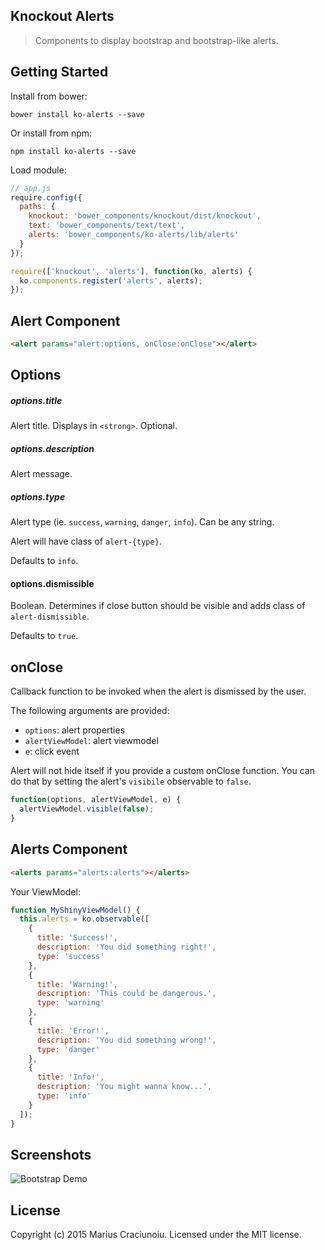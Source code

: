  Knockout Alerts
---------------

> Components to display bootstrap and bootstrap-like alerts.


## Getting Started

Install from bower:

    bower install ko-alerts --save

Or install from npm:

    npm install ko-alerts --save


Load module:
```js
// app.js
require.config({
  paths: {
    knockout: 'bower_components/knockout/dist/knockout',
    text: 'bower_components/text/text',
    alerts: 'bower_components/ko-alerts/lib/alerts'
  }
});

require(['knockout', 'alerts'], function(ko, alerts) {
  ko.components.register('alerts', alerts);
});
```


## Alert Component

```html
<alert params="alert:options, onClose:onClose"></alert>
```


## Options

##### options.title
Alert title. Displays in `<strong>`. Optional.

##### options.description
Alert message.

##### options.type
Alert type (ie. `success`, `warning`, `danger`, `info`). Can be any string.

Alert will have class of `alert-{type}`.

Defaults to `info`.

#### options.dismissible
Boolean. Determines if close button should be visible and adds class of `alert-dismissible`.

Defaults to `true`.


## onClose
Callback function to be invoked when the alert is dismissed by the user.

The following arguments are provided:
  - `options`:        alert properties
  - `alertViewModel`: alert viewmodel
  - `e`:              click event

Alert will not hide itself if you provide a custom onClose function. You can do that by setting the alert's `visibile` observable to `false`.

```js
function(options, alertViewModel, e) {
  alertViewModel.visible(false);
}
```


## Alerts Component

```html
<alerts params="alerts:alerts"></alerts>
```

Your ViewModel:

```js
function MyShinyViewModel() {
  this.alerts = ko.observable([
    {
      title: 'Success!',
      description: 'You did something right!',
      type: 'success'
    },
    {
      title: 'Warning!',
      description: 'This could be dangerous.',
      type: 'warning'
    },
    {
      title: 'Error!',
      description: 'You did something wrong!',
      type: 'danger'
    },
    {
      title: 'Info!',
      description: 'You might wanna know...',
      type: 'info'
    }
  ]);
}
```


## Screenshots
![Bootstrap Demo](/../screenshots/bootstrap.png?raw=true)


## License
Copyright (c) 2015 Marius Craciunoiu. Licensed under the MIT license.
